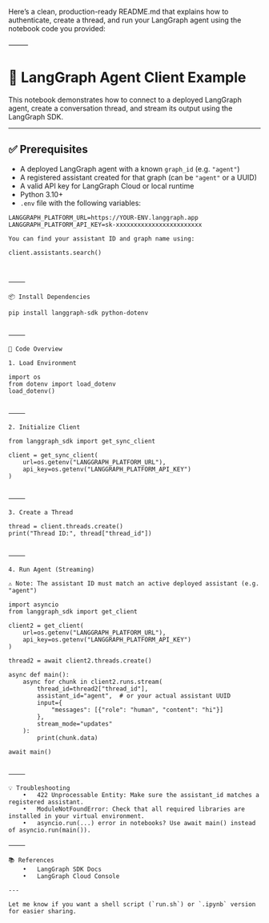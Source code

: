 Here’s a clean, production-ready README.md that explains how to authenticate, create a thread, and run your LangGraph agent using the notebook code you provided:

⸻


# 🧠 LangGraph Agent Client Example

This notebook demonstrates how to connect to a deployed LangGraph agent, create a conversation thread, and stream its output using the LangGraph SDK.

---

## ✅ Prerequisites

- A deployed LangGraph agent with a known `graph_id` (e.g. `"agent"`)
- A registered assistant created for that graph (can be `"agent"` or a UUID)
- A valid API key for LangGraph Cloud or local runtime
- Python 3.10+
- `.env` file with the following variables:

```env
LANGGRAPH_PLATFORM_URL=https://YOUR-ENV.langgraph.app
LANGGRAPH_PLATFORM_API_KEY=sk-xxxxxxxxxxxxxxxxxxxxxxxx

You can find your assistant ID and graph name using:

client.assistants.search()



⸻

📦 Install Dependencies

pip install langgraph-sdk python-dotenv


⸻

🚀 Code Overview

1. Load Environment

import os
from dotenv import load_dotenv
load_dotenv()


⸻

2. Initialize Client

from langgraph_sdk import get_sync_client

client = get_sync_client(
    url=os.getenv("LANGGRAPH_PLATFORM_URL"),
    api_key=os.getenv("LANGGRAPH_PLATFORM_API_KEY")
)


⸻

3. Create a Thread

thread = client.threads.create()
print("Thread ID:", thread["thread_id"])


⸻

4. Run Agent (Streaming)

⚠️ Note: The assistant ID must match an active deployed assistant (e.g. "agent")

import asyncio
from langgraph_sdk import get_client

client2 = get_client(
    url=os.getenv("LANGGRAPH_PLATFORM_URL"),
    api_key=os.getenv("LANGGRAPH_PLATFORM_API_KEY")
)

thread2 = await client2.threads.create()

async def main():
    async for chunk in client2.runs.stream(
        thread_id=thread2["thread_id"],
        assistant_id="agent",  # or your actual assistant UUID
        input={
            "messages": [{"role": "human", "content": "hi"}]
        },
        stream_mode="updates"
    ):
        print(chunk.data)

await main()


⸻

💡 Troubleshooting
	•	422 Unprocessable Entity: Make sure the assistant_id matches a registered assistant.
	•	ModuleNotFoundError: Check that all required libraries are installed in your virtual environment.
	•	asyncio.run(...) error in notebooks? Use await main() instead of asyncio.run(main()).

⸻

📚 References
	•	LangGraph SDK Docs
	•	LangGraph Cloud Console

---

Let me know if you want a shell script (`run.sh`) or `.ipynb` version for easier sharing.